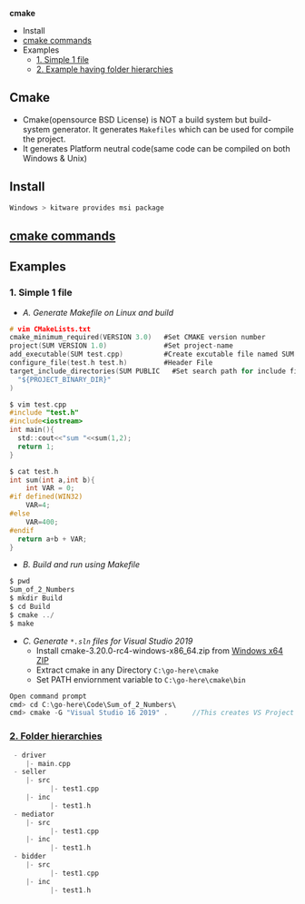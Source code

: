 **cmake**
- Install
- [cmake commands](#cmds)
- Examples
  - [1. Simple 1 file](#simp)
  - [2. Example having folder hierarchies](#folder)

## Cmake
- Cmake(opensource BSD License) is NOT a build system but build-system generator. It generates `Makefiles` which can be used for compile the project.
- It generates Platform neutral code(same code can be compiled on both Windows & Unix)

## Install
```c
Windows > kitware provides msi package
```

<a name=cmds></a>
## [cmake commands](Commands)

## Examples
<a name=simp></a>
### 1. Simple 1 file
- _A. Generate Makefile on Linux and build_
```c
# vim CMakeLists.txt
cmake_minimum_required(VERSION 3.0)   #Set CMAKE version number
project(SUM VERSION 1.0)              #Set project-name
add_executable(SUM test.cpp)          #Create excutable file named SUM from test.cpp
configure_file(test.h test.h)         #Header File
target_include_directories(SUM PUBLIC   #Set search path for include files.
  "${PROJECT_BINARY_DIR}"
)

$ vim test.cpp
#include "test.h"
#include<iostream>
int main(){
  std::cout<<"sum "<<sum(1,2);
  return 1;
}

$ cat test.h
int sum(int a,int b){
	int VAR = 0;
#if defined(WIN32)
	VAR=4;
#else
	VAR=400;
#endif
  return a+b + VAR;
}
```
- _B. Build and run using Makefile_
```c
$ pwd
Sum_of_2_Numbers
$ mkdir Build
$ cd Build 
$ cmake ../
$ make
```
- _C. Generate `*.sln` files for Visual Studio 2019_
  - Install cmake-3.20.0-rc4-windows-x86_64.zip from [Windows x64 ZIP](https://cmake.org/download/)
  - Extract cmake in any Directory `C:\go-here\cmake`
  - Set PATH enviornment variable to `C:\go-here\cmake\bin`
```c
Open command prompt
cmd> cd C:\go-here\Code\Sum_of_2_Numbers\
cmd> cmake -G "Visual Studio 16 2019" .      //This creates VS Project files to build
```

<a name=folder></a>
### [2. Folder hierarchies](/Languages/Programming_Languages/c++/Design_Pattens/Behavioral/Mediator/Online_Auction/)
```c
 - driver
    |- main.cpp
 - seller
    |- src
          |- test1.cpp
    |- inc
          |- test1.h
 - mediator
    |- src
          |- test1.cpp
    |- inc
          |- test1.h	  
 - bidder
    |- src
          |- test1.cpp
    |- inc
          |- test1.h	
```
